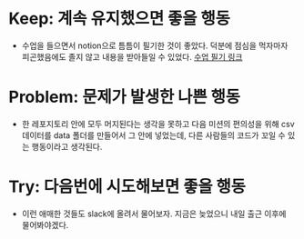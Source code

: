 # Keep: 계속 유지했으면 좋을 행동

- 수업을 들으면서 notion으로 틈틈이 필기한 것이 좋았다. 덕분에 점심을 먹자마자 피곤했음에도 졸지 않고 내용을 받아들일 수 있었다. [수업 필기 링크](https://chayhyeon.notion.site/7-7-229331850b7b80239f78d72496815ccc?source=copy_link)

# Problem: 문제가 발생한 나쁜 행동

- 한 레포지토리 안에 모두 머지된다는 생각을 못하고 다음 미션의 편의성을 위해 csv 데이터를 data 폴더를 만들어서 그 안에 넣었는데, 다른 사람들의 코드가 꼬일 수 있는 행동이라고 생각된다.

# Try: 다음번에 시도해보면 좋을 행동

- 이런 애매한 것들도 slack에 올려서 물어보자. 지금은 늦었으니 내일 출근 이후에 물어봐야겠다.